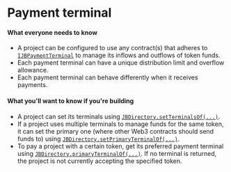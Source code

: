 # Payment terminal

#### What everyone needs to know

* A project can be configured to use any contract(s) that adheres to [`IJBPaymentTerminal`](/dev/api/interfaces/ijbpaymentterminal.md) to manage its inflows and outflows of token funds.
* Each payment terminal can have a unique distribution limit and overflow allowance.
* Each payment terminal can behave differently when it receives payments.

#### What you'll want to know if you're building

* A project can set its terminals using [`JBDirectory.setTerminalsOf(...)`](/dev/api/contracts/jbdirectory/write/setterminalsof.md).
* If a project uses multiple terminals to manage funds for the same token, it can set the primary one (where other Web3 contracts should send funds to) using [`JBDirectory.setPrimaryTerminalOf(...)`](/dev/api/contracts/jbdirectory/write/setprimaryterminalof.md).
* To pay a project with a certain token, get its preferred payment terminal using [`JBDirectory.primaryTerminalOf(...)`](/dev/api/contracts/jbdirectory/read/primaryterminalof.md). If no terminal is returned, the project is not currently accepting the specified token.
